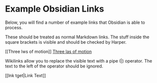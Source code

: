 # Example Obsidian Links

Below, you will find a number of example links that Obsidian is able to process.

These should be treated as normal Markdown links.
The stuff inside the square brackets is visible and should be checked by Harper.

[[Three lws of motion]]
[Three las of motion](Three%20laws%20of%20motion.md)


Wikilinks allow you to replace the visible text with a pipe (|) operator.
The text to the left of the operator should be ignored.

[[lnk tget|Link Text]]
